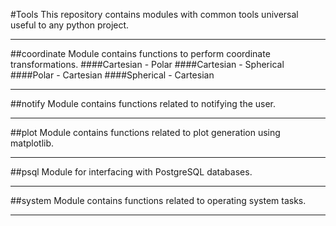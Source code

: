#Tools
This repository contains modules with common tools universal useful to any
python project.

---

##coordinate
Module contains functions to perform coordinate transformations.
####Cartesian - Polar
####Cartesian - Spherical
####Polar - Cartesian
####Spherical - Cartesian

---

##notify
Module contains functions related to notifying the user.

---

##plot
Module contains functions related to plot generation using matplotlib.

---

##psql
Module for interfacing with PostgreSQL databases.

---

##system
Module contains functions related to operating system tasks.

---

